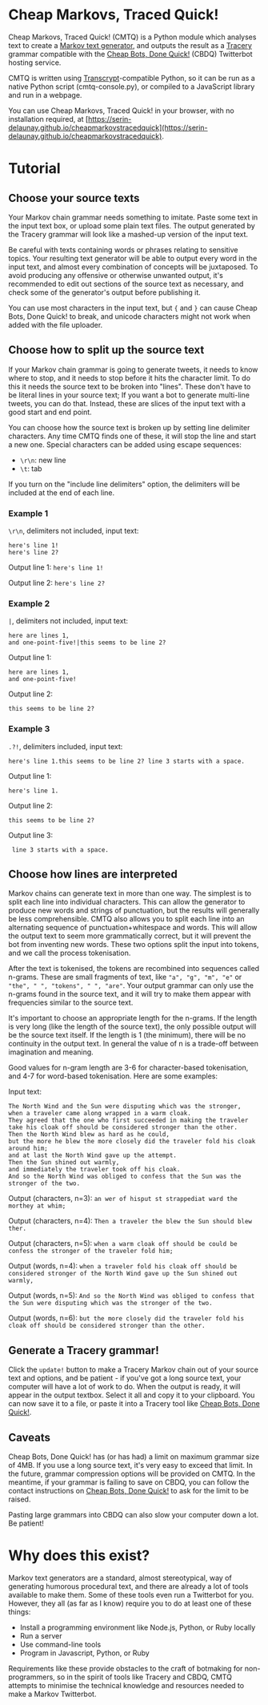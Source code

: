 # Cheap Markovs, Traced Quick!

Cheap Markovs, Traced Quick! (CMTQ) is a Python module which analyses text to create a [Markov text generator](https://en.wikipedia.org/wiki/Markov_chain#Markov_text_generators),
and outputs the result as a [Tracery](http://tracery.io) grammar compatible with the [Cheap Bots, Done Quick!](https://cheapbotsdonequick.com) (CBDQ) Twitterbot hosting service.

CMTQ is written using [Transcrypt](https://transcrypt.org/)-compatible Python,
so it can be run as a native Python script (cmtq-console.py),
or compiled to a JavaScript library and run in a webpage.

You can use Cheap Markovs, Traced Quick! in your browser, with no installation required, at
[https://serin-delaunay.github.io/cheapmarkovstracedquick](https://serin-delaunay.github.io/cheapmarkovstracedquick).

# Tutorial

## Choose your source texts
Your Markov chain grammar needs something to imitate.
Paste some text in the input text box, or upload some plain text files.
The output generated by the Tracery grammar will look like a mashed-up version of the input text.

Be careful with texts containing words or phrases relating to sensitive topics.
Your resulting text generator will be able to output every word in the input text,
and almost every combination of concepts will be juxtaposed.
To avoid producing any offensive or otherwise unwanted output,
it's recommended to edit out sections of the source text as necessary,
and check some of the generator's output before publishing it.

You can use most characters in the input text,
but `{` and `}` can cause Cheap Bots, Done Quick! to break,
and unicode characters might not work when added with the file uploader.

## Choose how to split up the source text
If your Markov chain grammar is going to generate tweets,
it needs to know where to stop,
and it needs to stop before it hits the character limit.
To do this it needs the source text to be broken into "lines".
These don't have to be literal lines in your source text;
If you want a bot to generate multi-line tweets,
you can do that.
Instead, these are slices of the input text with a good start and end point.

You can choose how the source text is broken up by setting line delimiter characters.
Any time CMTQ finds one of these, it will stop the line and start a new one.
Special characters can be added using escape sequences:
* `\r\n`: new line
* `\t`: tab

If you turn on the "include line delimiters" option,
the delimiters will be included at the end of each line.

### Example 1
`\r\n`, delimiters not included, input text:
```
here's line 1!
here's line 2?
```
Output line 1:
```here's line 1!```

Output line 2:
```here's line 2?```

### Example 2
`|`, delimiters not included, input text:
```
here are lines 1,
and one-point-five!|this seems to be line 2?
```
Output line 1:
```
here are lines 1,
and one-point-five!
```
Output line 2:
```
this seems to be line 2?
```

### Example 3
`.?!`, delimiters included, input text:

```
here's line 1.this seems to be line 2? line 3 starts with a space.
```

Output line 1:
```
here's line 1.
```
Output line 2:
```
this seems to be line 2?
```
Output line 3:
```
 line 3 starts with a space.
```

## Choose how lines are interpreted
Markov chains can generate text in more than one way.
The simplest is to split each line into individual characters.
This can allow the generator to produce new words and strings of punctuation,
but the results will generally be less comprehensible.
CMTQ also allows you to split each line into an alternating sequence of punctuation+whitespace and words.
This will allow the output text to seem more grammatically correct,
but it will prevent the bot from inventing new words.
These two options split the input into tokens, and we call the process tokenisation.

After the text is tokenised, the tokens are recombined into sequences called n-grams.
These are small fragments of text,
like `"a", "g", "m", "e"` or `"the", " ", "tokens", " ", "are"`.
Your output grammar can only use the n-grams found in the source text,
and it will try to make them appear with frequencies similar to the source text.

It's important to choose an appropriate length for the n-grams.
If the length is very long (like the length of the source text),
the only possible output will be the source text itself.
If the length is 1 (the minimum),
there will be no continuity in the output text.
In general the value of n is a trade-off between imagination and meaning.

Good values for n-gram length are 3-6 for character-based tokenisation,
and 4-7 for word-based tokenisation.
Here are some examples:

Input text:
```
The North Wind and the Sun were disputing which was the stronger,
when a traveler came along wrapped in a warm cloak.
They agreed that the one who first succeeded in making the traveler take his cloak off should be considered stronger than the other.
Then the North Wind blew as hard as he could,
but the more he blew the more closely did the traveler fold his cloak around him;
and at last the North Wind gave up the attempt.
Then the Sun shined out warmly,
and immediately the traveler took off his cloak.
And so the North Wind was obliged to confess that the Sun was the stronger of the two.
```
Output (characters, n=3):
`an wer of hisput st strappediat ward the morthey at whim;`

Output (characters, n=4):
`Then a traveler the blew the Sun should blew ther.`

Output (characters, n=5):
`when a warm cloak off should be could be confess the stronger of the traveler fold him;`

Output (words, n=4):
`when a traveler fold his cloak off should be considered stronger of the North Wind gave up the Sun shined out warmly,`

Output (words, n=5):
`And so the North Wind was obliged to confess that the Sun were disputing which was the stronger of the two.`

Output (words, n=6):
`but the more closely did the traveler fold his cloak off should be considered stronger than the other.`

## Generate a Tracery grammar!

Click the `update!` button to make a Tracery Markov chain out of your source text and options, and be patient - if you've got a long source text, your computer will have a lot of work to do. When the output is ready, it will appear in the output textbox. Select it all and copy it to your clipboard. You can now save it to a file, or paste it into a Tracery tool like [Cheap Bots, Done Quick!](https://cheapbotsdonequick.com/).

## Caveats

Cheap Bots, Done Quick! has (or has had) a limit on maximum grammar size of 4MB. If you use a long source text, it's very easy to exceed that limit. In the future, grammar compression options will be provided on CMTQ. In the meantime, if your grammar is failing to save on CBDQ, you can follow the contact instructions on [Cheap Bots, Done Quick!](https://cheapbotsdonequick.com/) to ask for the limit to be raised.

Pasting large grammars into CBDQ can also slow your computer down a lot. Be patient!

# Why does this exist?

Markov text generators are a standard, almost stereotypical, way of generating humorous procedural text,
and there are already a lot of tools available to make them.
Some of these tools even run a Twitterbot for you.
However, they all (as far as I know) require you to do at least one of these things:
* Install a programming environment like Node.js, Python, or Ruby locally
* Run a server
* Use command-line tools
* Program in Javascript, Python, or Ruby

Requirements like these provide obstacles to the craft of botmaking for non-programmers,
so in the spirit of tools like Tracery and CBDQ,
CMTQ attempts to minimise the technical knowledge and resources needed to make a Markov Twitterbot.
